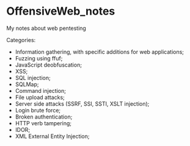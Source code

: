 # OffensiveWeb_notes
My notes about web pentesting

Categories:
- Information gathering, with specific additions for web applications;
- Fuzzing using ffuf;
- JavaScript deobfuscation;
- XSS;
- SQL injection;
- SQLMap;
- Command injection;
- File upload attacks;
- Server side attacks (SSRF, SSI, SSTI, XSLT injection);
- Login brute force;
- Broken authentication;
- HTTP verb tampering;
- IDOR;
- XML External Entity Injection;
